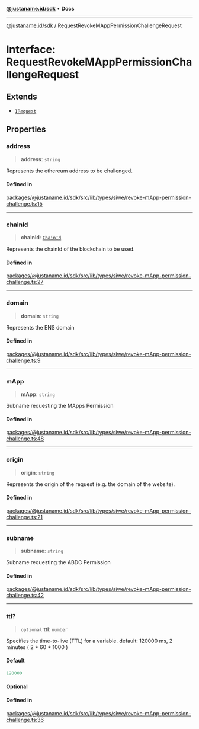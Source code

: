[**@justaname.id/sdk**](../README.md) • **Docs**

***

[@justaname.id/sdk](../globals.md) / RequestRevokeMAppPermissionChallengeRequest

# Interface: RequestRevokeMAppPermissionChallengeRequest

## Extends

- [`IRequest`](IRequest.md)

## Properties

### address

> **address**: `string`

Represents the ethereum address to be challenged.

#### Defined in

[packages/@justaname.id/sdk/src/lib/types/siwe/revoke-mApp-permission-challenge.ts:15](https://github.com/JustaName-id/JustaName-sdk/blob/626b4b68604f3125538c424811e641247a5bd58d/packages/@justaname.id/sdk/src/lib/types/siwe/revoke-mApp-permission-challenge.ts#L15)

***

### chainId

> **chainId**: [`ChainId`](../type-aliases/ChainId.md)

Represents the chainId of the blockchain to be used.

#### Defined in

[packages/@justaname.id/sdk/src/lib/types/siwe/revoke-mApp-permission-challenge.ts:27](https://github.com/JustaName-id/JustaName-sdk/blob/626b4b68604f3125538c424811e641247a5bd58d/packages/@justaname.id/sdk/src/lib/types/siwe/revoke-mApp-permission-challenge.ts#L27)

***

### domain

> **domain**: `string`

Represents the ENS domain

#### Defined in

[packages/@justaname.id/sdk/src/lib/types/siwe/revoke-mApp-permission-challenge.ts:9](https://github.com/JustaName-id/JustaName-sdk/blob/626b4b68604f3125538c424811e641247a5bd58d/packages/@justaname.id/sdk/src/lib/types/siwe/revoke-mApp-permission-challenge.ts#L9)

***

### mApp

> **mApp**: `string`

Subname requesting the MApps Permission

#### Defined in

[packages/@justaname.id/sdk/src/lib/types/siwe/revoke-mApp-permission-challenge.ts:48](https://github.com/JustaName-id/JustaName-sdk/blob/626b4b68604f3125538c424811e641247a5bd58d/packages/@justaname.id/sdk/src/lib/types/siwe/revoke-mApp-permission-challenge.ts#L48)

***

### origin

> **origin**: `string`

Represents the origin of the request (e.g. the domain of the website).

#### Defined in

[packages/@justaname.id/sdk/src/lib/types/siwe/revoke-mApp-permission-challenge.ts:21](https://github.com/JustaName-id/JustaName-sdk/blob/626b4b68604f3125538c424811e641247a5bd58d/packages/@justaname.id/sdk/src/lib/types/siwe/revoke-mApp-permission-challenge.ts#L21)

***

### subname

> **subname**: `string`

Subname requesting the ABDC Permission

#### Defined in

[packages/@justaname.id/sdk/src/lib/types/siwe/revoke-mApp-permission-challenge.ts:42](https://github.com/JustaName-id/JustaName-sdk/blob/626b4b68604f3125538c424811e641247a5bd58d/packages/@justaname.id/sdk/src/lib/types/siwe/revoke-mApp-permission-challenge.ts#L42)

***

### ttl?

> `optional` **ttl**: `number`

Specifies the time-to-live (TTL) for a variable.
default: 120000 ms, 2 minutes ( 2 * 60 * 1000 )

#### Default

```ts
120000
```

#### Optional

#### Defined in

[packages/@justaname.id/sdk/src/lib/types/siwe/revoke-mApp-permission-challenge.ts:36](https://github.com/JustaName-id/JustaName-sdk/blob/626b4b68604f3125538c424811e641247a5bd58d/packages/@justaname.id/sdk/src/lib/types/siwe/revoke-mApp-permission-challenge.ts#L36)

